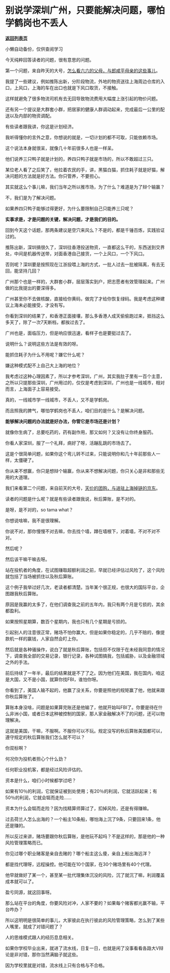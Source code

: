 # 别说学深圳广州，只要能解决问题，哪怕学鹤岗也不丢人

[**返回列表页**](/gzh/记忆承载3)

小懒自动备份，仅供查阅学习

今天纯粹回答读者的问题，很有意思的问题。  

  

第一个问题，来自昨天的大号，[怎么看六六的父母，与郎咸平母亲的这些事儿](http://mp.weixin.qq.com/s?__biz=MzU0MjYwNDU2Mw==&mid=2247504953&idx=1&sn=68003297a42506c9eecba1e02a4b26bc&chksm=fb1ab845cc6d3153cebf58047ad6c90d7c8776f118738ea47c646dc502d8a76a2f8f8eab4dbb&scene=21#wechat_redirect)。

  

我提了一些建议，例如推陈出新，分阶段物流，外地的物资送往上海周边仓库的入口，上风口，上海的车在出口也就是下风口取货，不接触。

  

这样就避免了很多物流司机有去无回导致物流费用大幅度上涨引起的物价问题。  

  

还有另一个提议是大群套小群，把居家的健康人群调动起来，完成最后一公里的配送以及内部的物资调配。

  

有些读者跟我讲，你这是计划经济。

  

我听得懂你的言外之意，你想说的就是，一切计划的都不可取，只能依赖市场。  

  

这个说法本身就很呆，就像几十年前很多人也是一样呆。  

  

他们说养三只鸭子就是计划的，养四只鸭子就是市场的，所以不敢超过三只。  

  

某位老人看了之后笑了，他拉着农民的手，讲，黑猫白猫，抓住耗子就是好猫，解决问题的方法就是好方法。你只管养，不要担心。  

  

其实就这么个事儿嘛，我们当年之所以推市场，为了什么？难道是为了辩个输赢？  

  

不，我们是为了解决问题。

  

如果养四只鸭子能够过得更好，为什么要限制自己只能养三只呢？

  

 **实事求是，才是问题的关键，解决问题，才是我们的目的。**  

  

回到今天这个话题，那两条建议是空穴来风么？不是的，都是千锤百炼，实践验证过的。  

  

推陈出新，深圳搞很久了，深圳往香港投送物资，一直都这么干的，东西送到交界处，中间是机器传送带，对面香港自己接货，一个上风口，一个下风口。  

  

否则呢？深圳要是按照现在江浙投喂上海的方式，一批人过去一批被隔离，有去无回，能坚持几回？  

  

广州那个也是一样的，大群套小群，层层落实到户，把志愿者有效管理起来。广州做的比我提出的要深得多。

  

广州甚至你不去做核酸，直接给你黄码，做完了才给你恢复绿码。我是考虑这种建议上海未必能接受，才没有写。  

  

你看到深圳的结果了，和香港正面接壤，那么多香港人成天偷偷跑过来，抵挡这么多天了，除了一次7天断档，都挨过去了。  

  

广州也是，面临压力，但是响应很迅速，看样子也是要挺过去了。

  

说明什么？说明这些方法是有效的呀。  

  

能抓住耗子为什么不用呢？嫌它什么呢？

  

嫌这种模式配不上自己大上海的地位？

  

我考虑过这种心理因素了，所以才参考深圳，广州，其实我肚子里有一百个主意，之所以只提那些深圳，广州用过的，仅仅是考虑到深圳，广州也是一线城市，相对而言，上海面子上容易接受。

  

真的，一线城市学一线城市，不丢人，又不是学鹤岗。

  

而且照我的脾气，哪怕学鹤岗也不丢人，咱们目的是什么？是解决问题。

  

 **能够解决问题的办法就是好办法，你管它是市场还是计划？**

  

就像你生病了，总要吃药的，药有副作用，那又如何？又没有让你终身服药。  

  

你看人家深圳，服了一个礼拜，病好了呀，活蹦乱跳的市场去了。  

  

这是个很简单问题，如果你这个弯儿转不过来，只能说明你和几十年前那些人一样，太僵硬了。  

  

你从来不想赢，你只是想辩个输赢，你从来不想解决问题，你只关心是非和那些无用的大道理。

  

我们来看第二个问题，来自前天的大号，[天价的团购，与进驻上海掉链的京东](http://mp.weixin.qq.com/s?__biz=MzU0MjYwNDU2Mw==&mid=2247504948&idx=1&sn=58133350952d6f76cccc22ffc36d8db6&chksm=fb1ab848cc6d315e49c90ed75e0b483d5b51bd7b17d494f8fd43dce876d8687c5a6d223c4013&scene=21#wechat_redirect)。

  

读者的问题是什么呢？就是有些读者跟我说，秋后算账，是不对的。  

  

是呀，是不对的，so tama what？  

  

你想说啥嘛，我不是很理解。  

  

你说不对，那你慢慢不对去嘛，你去找个墙，蹲在墙根下，对着墙，不对不对不对。

  

然后呢？

  

然后该干嘛干嘛去呀。  

  

站在投机者的角度，在试图赚取超额利润之前，早就已经评估过风险了，这个风险就包括了当场被抓住以及秋后算账。

  

这个例子我举过好几次，老读者都清楚。当年某个很正规，也很大的国际平台，企图跟我秋后算账。  

  

原因是我赢的太多了，在他们调查我之前的五年内，我只有两个月是亏损的，其余都盈利。

  

如果按照星期算，数百个星期内，我也只有几个星期是亏损的。  

  

引起别人的注意很正常，赌场不怕你赢大，但是如果你稳定的，几乎不赔的，像提款机一样的赢钱，人家自然会盯上你。  

  

然后就是各种骚操作，说白了就是秋后算账，包括但不仅限于在未经我同意的情况下，调查我全部的交易记录，银行记录，各种试图搞我，包括威胁，以及金融领域之外的手法。

  

前后持续了一年半，最后的结果就是不了了之。因为他们在美国，我在国内，咱这是大国，又不是小国，就算你找FBI，谁怕你呀。

  

你看到了，美国人输不起的，他赢了没关系，你要是照他的规矩赢了他，他就来跟你秋后算账了。  

  

算账本身没啥，问题是如果算完账还是他输了，他就开始叫FBI了。你要是待在什么非洲小国，或者日本这种被控制的国家，那人家金融解决不了的问题，还可以物理解决。

  

这就是美国，干嘛，不服啊。不服你可以不玩。规定没写的秋后算账美国都可以，遵守规定的秋后算账我们怎么就不可以？

  

你双标啊？

  

何况你为投机者担心个什么劲？

  

任何职业投机客，都是经过风险评估的。

  

资本是什么，咱们小时候都学过吧？  

  

如果有10％的利润，它就保证被到处使用；有20％的利润，它就活跃起来；有50％的利润，它就会铤而走险……

  

资本为什么会铤而走险？因为找精算师算过了，扣掉风险，还是有得赚嘛。

  

过去荷兰人怎么出海的？一个船主10条船，哪怕海上沉了9条，只要回来1条，他还是赚的。

  

所以反过来讲，赌场要跟你秋后算账，是他玩不起吗？不是这样的，那是他的一种风险管理策略而已。  

  

你见过哪个职业赌客是亲自去赌的？哪个船主这么傻，亲自上船出海远洋？  

  

都是找代理呀，远程操控。他可能在10个国家，在30个赌场里有40个代理。

  

他早就做好了某一个，甚至某一批代理集体沉没的风险，沉了就沉了嘛，利润覆盖成本就可以了。  

  

盈亏同源，就这回事呀。

  

那么站在平台的角度，你要风险对冲，人家不要的？如果每个赌客都光赢不输，平台咋办？

  

所以这明明是很简单的事儿，大家彼此在执行彼此的风险管理策略，怎么到了某些人嘴里，就成了对错问题了？  

  

人的思维模式跟人的经历息息相关。

  

如果你学校毕业出来，就进了流水线，日复一日，也就是闲了没事看看各路大V辩论是非对错，那你当然满脑子就这些。

  

因为学校里就是对错，流水线上只有合格与不合格。

